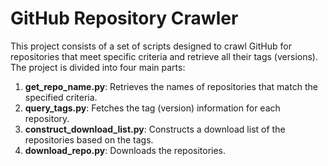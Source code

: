 # GitHub Repository Crawler

This project consists of a set of scripts designed to crawl GitHub for repositories that meet specific criteria and retrieve all their tags (versions). The project is divided into four main parts:

1. **get_repo_name.py**: Retrieves the names of repositories that match the specified criteria.
2. **query_tags.py**: Fetches the tag (version) information for each repository.
3. **construct_download_list.py**: Constructs a download list of the repositories based on the tags.
4. **download_repo.py**: Downloads the repositories.

